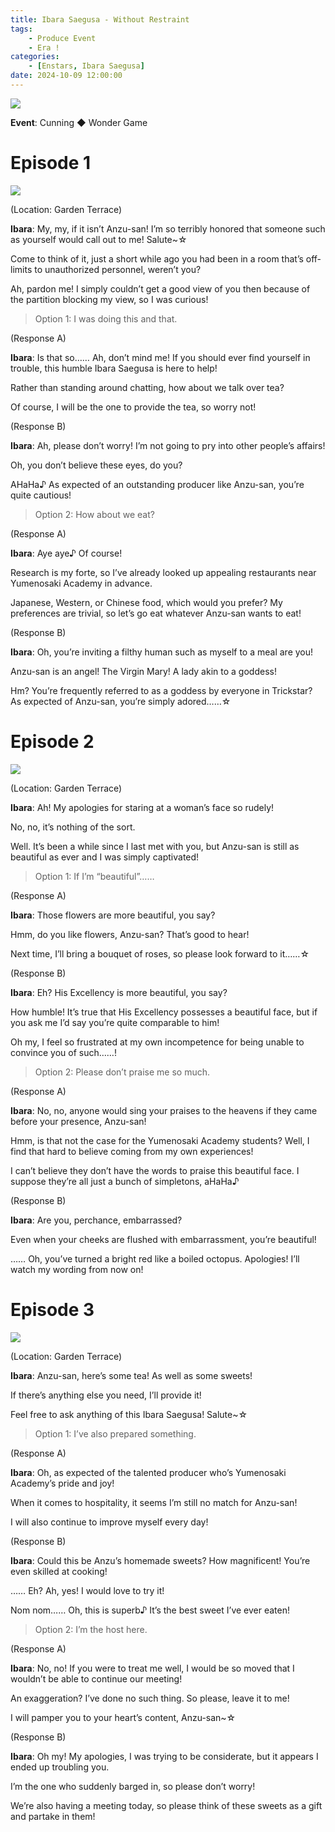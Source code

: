 ```yaml
---
title: Ibara Saegusa - Without Restraint
tags: 
    - Produce Event
    - Era !
categories: 
    - [Enstars, Ibara Saegusa]
date: 2024-10-09 12:00:00
---
```

<img src="/images/General Images/cav5ejda.png">

**Event**: Cunning ◆ Wonder Game

<!-- more -->
# Episode 1

<img src="/images/FirstEra/ProduceWGI1/eerkm4mv.png">

(Location: Garden Terrace)

**Ibara**: My, my, if it isn’t Anzu-san! I’m so terribly honored that someone such as yourself would call out to me! Salute~☆

Come to think of it, just a short while ago you had been in a room that’s off-limits to unauthorized personnel, weren’t you?

Ah, pardon me! I simply couldn’t get a good view of you then because of the partition blocking my view, so I was curious!

> Option 1: I was doing this and that.

(Response A)

**Ibara**: Is that so…… Ah, don’t mind me! If you should ever find yourself in trouble, this humble Ibara Saegusa is here to help!

Rather than standing around chatting, how about we talk over tea?

Of course, I will be the one to provide the tea, so worry not!

(Response B)

**Ibara**: Ah, please don’t worry! I’m not going to pry into other people’s affairs!

Oh, you don’t believe these eyes, do you?

AHaHa♪ As expected of an outstanding producer like Anzu-san, you’re quite cautious!

> Option 2: How about we eat?

(Response A)

**Ibara**: Aye aye♪ Of course!

Research is my forte, so I’ve already looked up appealing restaurants near Yumenosaki Academy in advance.

Japanese, Western, or Chinese food, which would you prefer? My preferences are trivial, so let’s go eat whatever Anzu-san wants to eat!

(Response B)

**Ibara**: Oh, you’re inviting a filthy human such as myself to a meal are you!

Anzu-san is an angel! The Virgin Mary! A lady akin to a goddess!

Hm? You’re frequently referred to as a goddess by everyone in Trickstar? As expected of Anzu-san, you’re simply adored……☆

# Episode 2

<img src="/images/FirstEra/ProduceWGI1/th09bslq.png">

(Location: Garden Terrace)

**Ibara**: Ah! My apologies for staring at a woman’s face so rudely!

No, no, it’s nothing of the sort.

Well. It’s been a while since I last met with you, but Anzu-san is still as beautiful as ever and I was simply captivated!

> Option 1: If I’m “beautiful”……

(Response A)

**Ibara**:  Those flowers are more beautiful, you say?

Hmm, do you like flowers, Anzu-san? That’s good to hear!

Next time, I’ll bring a bouquet of roses, so please look forward to it……☆

(Response B)

**Ibara**: Eh? His Excellency is more beautiful, you say?

How humble! It’s true that His Excellency possesses a beautiful face, but if you ask me I’d say you’re quite comparable to him!

Oh my, I feel so frustrated at my own incompetence for being unable to convince you of such……!

> Option 2: Please don’t praise me so much.

(Response A)

**Ibara**: No, no, anyone would sing your praises to the heavens if they came before your presence, Anzu-san!

Hmm, is that not the case for the Yumenosaki Academy students? Well, I find that hard to believe coming from my own experiences!

I can’t believe they don’t have the words to praise this beautiful face. I suppose they’re all just a bunch of simpletons, aHaHa♪

(Response B)

**Ibara**: Are you, perchance, embarrassed?

Even when your cheeks are flushed with embarrassment, you’re beautiful!

…… Oh, you’ve turned a bright red like a boiled octopus. Apologies! I’ll watch my wording from now on!

# Episode 3

<img src="/images/FirstEra/ProduceWGI1/5a8guaam.png">

(Location: Garden Terrace)

**Ibara**: Anzu-san, here’s some tea! As well as some sweets!

If there’s anything else you need, I’ll provide it!

Feel free to ask anything of this Ibara Saegusa! Salute~☆

> Option 1: I’ve also prepared something.

(Response A)

**Ibara**: Oh, as expected of the talented producer who’s Yumenosaki Academy’s pride and joy!

When it comes to hospitality, it seems I’m still no match for Anzu-san!

I will also continue to improve myself every day!

(Response B)

**Ibara**: Could this be Anzu’s homemade sweets? How magnificent! You’re even skilled at cooking!

…… Eh? Ah, yes! I would love to try it!

Nom nom…… Oh, this is superb♪ It’s the best sweet I’ve ever eaten!

> Option 2: I’m the host here.

(Response A)

**Ibara**: No, no! If you were to treat me well, I would be so moved that I wouldn’t be able to continue our meeting!

An exaggeration? I’ve done no such thing. So please, leave it to me!

I will pamper you to your heart’s content, Anzu-san~☆

(Response B)

**Ibara**: Oh my! My apologies, I was trying to be considerate, but it appears I ended up troubling you.

I’m the one who suddenly barged in, so please don’t worry!

We’re also having a meeting today, so please think of these sweets as a gift and partake in them! 